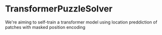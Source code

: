 # TransformerPuzzleSolver
We're aiming to self-train a transformer model using location preddiction of patches with masked position encoding
